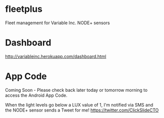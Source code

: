 fleetplus
=========

Fleet management for Variable Inc. NODE+ sensors

Dashboard
=========
http://variableinc.herokuapp.com/dashboard.html

App Code
========
Coming Soon - Please check back later today or tomorrow morning to access the Android App Code.

When the light levels go below a LUX value of 1, I'm notified via SMS and the NODE+ sensor sends a Tweet for me!
https://twitter.com/ClickSlideCTO
